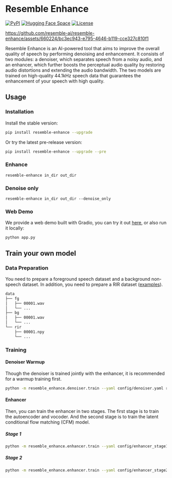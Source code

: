 # Resemble Enhance

[![PyPI](https://img.shields.io/pypi/v/resemble-enhance.svg)](https://pypi.org/project/resemble-enhance/)
[![Hugging Face Space](https://img.shields.io/badge/Hugging%20Face%20%F0%9F%A4%97-Space-yellow)](https://huggingface.co/spaces/ResembleAI/resemble-enhance)
[![License](https://img.shields.io/github/license/resemble-ai/Resemble-Enhance.svg)](https://github.com/resemble-ai/resemble-enhance/blob/main/LICENSE)

https://github.com/resemble-ai/resemble-enhance/assets/660224/bc3ec943-e795-4646-b119-cce327c810f1

Resemble Enhance is an AI-powered tool that aims to improve the overall quality of speech by performing denoising and enhancement. It consists of two modules: a denoiser, which separates speech from a noisy audio, and an enhancer, which further boosts the perceptual audio quality by restoring audio distortions and extending the audio bandwidth. The two models are trained on high-quality 44.1kHz speech data that guarantees the enhancement of your speech with high quality.

## Usage

### Installation

Install the stable version:

```bash
pip install resemble-enhance --upgrade
```

Or try the latest pre-release version:

```bash
pip install resemble-enhance --upgrade --pre
```

### Enhance

```
resemble-enhance in_dir out_dir
```

### Denoise only

```
resemble-enhance in_dir out_dir --denoise_only
```

### Web Demo

We provide a web demo built with Gradio, you can try it out [here](https://huggingface.co/spaces/ResembleAI/resemble-enhance), or also run it locally:

```
python app.py
```

## Train your own model

### Data Preparation

You need to prepare a foreground speech dataset and a background non-speech dataset. In addition, you need to prepare a RIR dataset ([examples](https://github.com/RoyJames/room-impulse-responses)).

```bash
data
├── fg
│   ├── 00001.wav
│   └── ...
├── bg
│   ├── 00001.wav
│   └── ...
└── rir
    ├── 00001.npy
    └── ...
```

### Training

#### Denoiser Warmup

Though the denoiser is trained jointly with the enhancer, it is recommended for a warmup training first.

```bash
python -m resemble_enhance.denoiser.train --yaml config/denoiser.yaml runs/denoiser
```

#### Enhancer

Then, you can train the enhancer in two stages. The first stage is to train the autoencoder and vocoder. And the second stage is to train the latent conditional flow matching (CFM) model.

##### Stage 1

```bash
python -m resemble_enhance.enhancer.train --yaml config/enhancer_stage1.yaml runs/enhancer_stage1
```

##### Stage 2

```bash
python -m resemble_enhance.enhancer.train --yaml config/enhancer_stage2.yaml runs/enhancer_stage2
```
